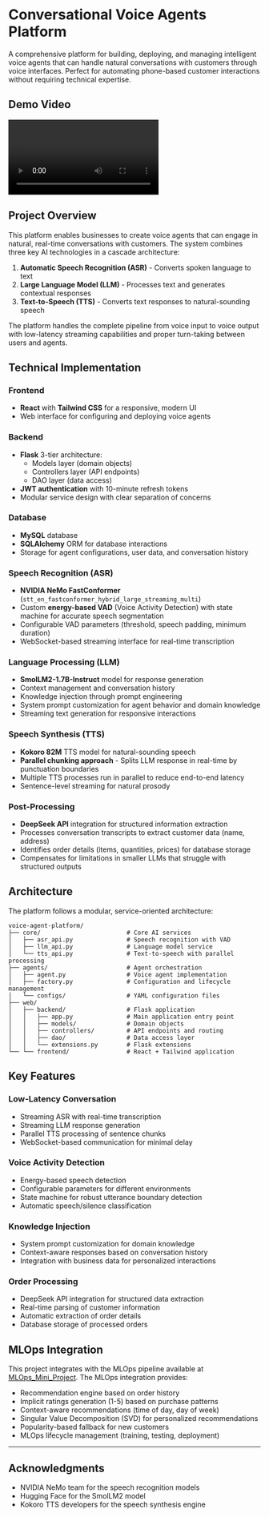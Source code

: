 # Conversational Voice Agents Platform

A comprehensive platform for building, deploying, and managing intelligent voice agents that can handle natural conversations with customers through voice interfaces. Perfect for automating phone-based customer interactions without requiring technical expertise.

## Demo Video

<video src="https://github.com/FILALIHicham/Conversational-voice-agent-platform/Demo.mp4" controls></video>

## Project Overview

This platform enables businesses to create voice agents that can engage in natural, real-time conversations with customers. The system combines three key AI technologies in a cascade architecture:

1. **Automatic Speech Recognition (ASR)** - Converts spoken language to text
2. **Large Language Model (LLM)** - Processes text and generates contextual responses
3. **Text-to-Speech (TTS)** - Converts text responses to natural-sounding speech

The platform handles the complete pipeline from voice input to voice output with low-latency streaming capabilities and proper turn-taking between users and agents.

## Technical Implementation

### Frontend
- **React** with **Tailwind CSS** for a responsive, modern UI
- Web interface for configuring and deploying voice agents

### Backend
- **Flask** 3-tier architecture:
  - Models layer (domain objects)
  - Controllers layer (API endpoints)
  - DAO layer (data access)
- **JWT authentication** with 10-minute refresh tokens
- Modular service design with clear separation of concerns

### Database
- **MySQL** database
- **SQLAlchemy** ORM for database interactions
- Storage for agent configurations, user data, and conversation history

### Speech Recognition (ASR)
- **NVIDIA NeMo FastConformer** (`stt_en_fastconformer_hybrid_large_streaming_multi`)
- Custom **energy-based VAD** (Voice Activity Detection) with state machine for accurate speech segmentation
- Configurable VAD parameters (threshold, speech padding, minimum duration)
- WebSocket-based streaming interface for real-time transcription

### Language Processing (LLM)
- **SmolLM2-1.7B-Instruct** model for response generation
- Context management and conversation history
- Knowledge injection through prompt engineering
- System prompt customization for agent behavior and domain knowledge
- Streaming text generation for responsive interactions

### Speech Synthesis (TTS)
- **Kokoro 82M** TTS model for natural-sounding speech
- **Parallel chunking approach** - Splits LLM response in real-time by punctuation boundaries
- Multiple TTS processes run in parallel to reduce end-to-end latency
- Sentence-level streaming for natural prosody

### Post-Processing
- **DeepSeek API** integration for structured information extraction
- Processes conversation transcripts to extract customer data (name, address)
- Identifies order details (items, quantities, prices) for database storage
- Compensates for limitations in smaller LLMs that struggle with structured outputs

## Architecture

The platform follows a modular, service-oriented architecture:

```
voice-agent-platform/
├── core/                        # Core AI services
│   ├── asr_api.py               # Speech recognition with VAD
│   ├── llm_api.py               # Language model service
│   └── tts_api.py               # Text-to-speech with parallel processing
├── agents/                      # Agent orchestration
│   ├── agent.py                 # Voice agent implementation
│   ├── factory.py               # Configuration and lifecycle management
│   └── configs/                 # YAML configuration files
├── web/
│   ├── backend/                 # Flask application
│   │   ├── app.py               # Main application entry point
│   │   ├── models/              # Domain objects
│   │   ├── controllers/         # API endpoints and routing
│   │   ├── dao/                 # Data access layer
│   │   └── extensions.py        # Flask extensions
└── └── frontend/                # React + Tailwind application
```

## Key Features

### Low-Latency Conversation
- Streaming ASR with real-time transcription
- Streaming LLM response generation
- Parallel TTS processing of sentence chunks
- WebSocket-based communication for minimal delay

### Voice Activity Detection
- Energy-based speech detection
- Configurable parameters for different environments
- State machine for robust utterance boundary detection
- Automatic speech/silence classification

### Knowledge Injection
- System prompt customization for domain knowledge
- Context-aware responses based on conversation history
- Integration with business data for personalized interactions

### Order Processing
- DeepSeek API integration for structured data extraction
- Real-time parsing of customer information
- Automatic extraction of order details
- Database storage of processed orders

## MLOps Integration

This project integrates with the MLOps pipeline available at [MLOps_Mini_Project](https://github.com/FILALIHicham/MLOps_Mini_Project). The MLOps integration provides:

- Recommendation engine based on order history
- Implicit ratings generation (1-5) based on purchase patterns
- Context-aware recommendations (time of day, day of week)
- Singular Value Decomposition (SVD) for personalized recommendations
- Popularity-based fallback for new customers
- MLOps lifecycle management (training, testing, deployment)

---

## Acknowledgments

- NVIDIA NeMo team for the speech recognition models
- Hugging Face for the SmolLM2 model
- Kokoro TTS developers for the speech synthesis engine